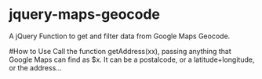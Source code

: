 # jquery-maps-geocode
A jQuery Function to get and filter data from Google Maps Geocode.

#How to Use
Call the function getAddress(xx), passing anything that Google Maps can find as $x. It can be a postalcode, or a latitude+longitude, or the address...
